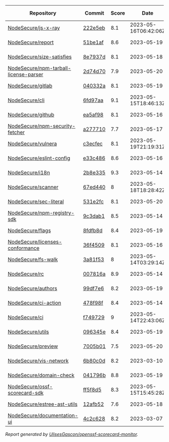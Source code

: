 <!-- OPENSSF-SCORECARD-MONITOR:START -->

| Repository | Commit | Score | Date | Difference | Report Link | StepSecurity Link |
| -- | -- | -- | -- | -- | -- | -- |
| [NodeSecure/js-x-ray](https://github.com/NodeSecure/js-x-ray) | [222e5eb](https://github.com/NodeSecure/js-x-ray/commit/222e5eb4140788bcca88751ac82467afc4905f01) | 8.1 | 2023-05-16T06:42:06Z | 0 | [Full Report](https://deps.dev/project/github/nodesecure%2Fjs-x-ray) | [Fix it](http://app.stepsecurity.io/securerepo?repo=NodeSecure/js-x-ray) |
| [NodeSecure/report](https://github.com/NodeSecure/report) | [51be1af](https://github.com/NodeSecure/report/commit/51be1af66d1e7e0cf845b201752625f738a6e510) | 8.6 | 2023-05-19 | 0 | [Full Report](https://deps.dev/project/github/nodesecure%2Freport) | [Fix it](http://app.stepsecurity.io/securerepo?repo=NodeSecure/report) |
| [NodeSecure/size-satisfies](https://github.com/NodeSecure/size-satisfies) | [8e7937d](https://github.com/NodeSecure/size-satisfies/commit/8e7937d023f49b6b9816835646af9b0e4f6b25c2) | 8.1 | 2023-05-18 | -0.1 | [Full Report](https://deps.dev/project/github/nodesecure%2Fsize-satisfies) | [Fix it](http://app.stepsecurity.io/securerepo?repo=NodeSecure/size-satisfies) |
| [NodeSecure/npm-tarball-license-parser](https://github.com/NodeSecure/npm-tarball-license-parser) | [2d74d70](https://github.com/NodeSecure/npm-tarball-license-parser/commit/2d74d7074b10283b075e191232af27b3c79e4642) | 7.9 | 2023-05-20 | 0 | [Full Report](https://deps.dev/project/github/nodesecure%2Fnpm-tarball-license-parser) | [Fix it](http://app.stepsecurity.io/securerepo?repo=NodeSecure/npm-tarball-license-parser) |
| [NodeSecure/gitlab](https://github.com/NodeSecure/gitlab) | [040332a](https://github.com/NodeSecure/gitlab/commit/040332aae3779f487e304acf4d2a492bbdd27b7d) | 8.1 | 2023-05-19 | 0 | [Full Report](https://deps.dev/project/github/nodesecure%2Fgitlab) | [Fix it](http://app.stepsecurity.io/securerepo?repo=NodeSecure/gitlab) |
| [NodeSecure/cli](https://github.com/NodeSecure/cli) | [6fd97aa](https://github.com/NodeSecure/cli/commit/6fd97aa80fd84e9a3cad0ce0dd3fa93a01647359) | 9.1 | 2023-05-15T18:46:13Z | 0 | [Full Report](https://deps.dev/project/github/nodesecure%2Fcli) | [Fix it](http://app.stepsecurity.io/securerepo?repo=NodeSecure/cli) |
| [NodeSecure/github](https://github.com/NodeSecure/github) | [ea5af98](https://github.com/NodeSecure/github/commit/ea5af98c1f28819dc4c4fc6e8209fe06e421ba07) | 8.1 | 2023-05-16 | 0 | [Full Report](https://deps.dev/project/github/nodesecure%2Fgithub) | [Fix it](http://app.stepsecurity.io/securerepo?repo=NodeSecure/github) |
| [NodeSecure/npm-security-fetcher](https://github.com/NodeSecure/npm-security-fetcher) | [a277710](https://github.com/NodeSecure/npm-security-fetcher/commit/a277710ef0a4c43dcf41adf3b4aa90566280d32c) | 7.7 | 2023-05-17 | 0 | [Full Report](https://deps.dev/project/github/nodesecure%2Fnpm-security-fetcher) | [Fix it](http://app.stepsecurity.io/securerepo?repo=NodeSecure/npm-security-fetcher) |
| [NodeSecure/vulnera](https://github.com/NodeSecure/vulnera) | [c3ecfec](https://github.com/NodeSecure/vulnera/commit/c3ecfec624fd440445a722cc6b69c94059c26822) | 8.1 | 2023-05-19T21:19:31Z | 0 | [Full Report](https://deps.dev/project/github/nodesecure%2Fvulnera) | [Fix it](http://app.stepsecurity.io/securerepo?repo=NodeSecure/vulnera) |
| [NodeSecure/eslint-config](https://github.com/NodeSecure/eslint-config) | [e33c486](https://github.com/NodeSecure/eslint-config/commit/e33c486fa8ab29fe9049dc813c30c860a6b6abc6) | 8.6 | 2023-05-16 | 0 | [Full Report](https://deps.dev/project/github/nodesecure%2Feslint-config) | [Fix it](http://app.stepsecurity.io/securerepo?repo=NodeSecure/eslint-config) |
| [NodeSecure/i18n](https://github.com/NodeSecure/i18n) | [2b8e335](https://github.com/NodeSecure/i18n/commit/2b8e33551c65f92030df7229613e613ae125f2ce) | 9.3 | 2023-05-14 | 0 | [Full Report](https://deps.dev/project/github/nodesecure%2Fi18n) | [Fix it](http://app.stepsecurity.io/securerepo?repo=NodeSecure/i18n) |
| [NodeSecure/scanner](https://github.com/NodeSecure/scanner) | [67ed440](https://github.com/NodeSecure/scanner/commit/67ed44085b1b1ae5b4f8644083c56edb3110ed89) | 8 | 2023-05-18T18:28:42Z | 0 | [Full Report](https://deps.dev/project/github/nodesecure%2Fscanner) | [Fix it](http://app.stepsecurity.io/securerepo?repo=NodeSecure/scanner) |
| [NodeSecure/sec-literal](https://github.com/NodeSecure/sec-literal) | [531e2fc](https://github.com/NodeSecure/sec-literal/commit/531e2fc13cf702dde7f593f7b690aa766bdcc0f7) | 8.1 | 2023-05-20 | -0.6 | [Full Report](https://deps.dev/project/github/nodesecure%2Fsec-literal) | [Fix it](http://app.stepsecurity.io/securerepo?repo=NodeSecure/sec-literal) |
| [NodeSecure/npm-registry-sdk](https://github.com/NodeSecure/npm-registry-sdk) | [9c3dab1](https://github.com/NodeSecure/npm-registry-sdk/commit/9c3dab1c21b030e9942aac38993c9a9cdd723aaf) | 8.5 | 2023-05-14 | 0 | [Full Report](https://deps.dev/project/github/nodesecure%2Fnpm-registry-sdk) | [Fix it](http://app.stepsecurity.io/securerepo?repo=NodeSecure/npm-registry-sdk) |
| [NodeSecure/flags](https://github.com/NodeSecure/flags) | [8fdfb8d](https://github.com/NodeSecure/flags/commit/8fdfb8d4ef3a6e784f9f159fdac9d538bb9a92ea) | 8.4 | 2023-05-19 | -0.1 | [Full Report](https://deps.dev/project/github/nodesecure%2Fflags) | [Fix it](http://app.stepsecurity.io/securerepo?repo=NodeSecure/flags) |
| [NodeSecure/licenses-conformance](https://github.com/NodeSecure/licenses-conformance) | [36f4509](https://github.com/NodeSecure/licenses-conformance/commit/36f45096580a77753891631307d4575e63abf259) | 8.1 | 2023-05-16 | 0 | [Full Report](https://deps.dev/project/github/nodesecure%2Flicenses-conformance) | [Fix it](http://app.stepsecurity.io/securerepo?repo=NodeSecure/licenses-conformance) |
| [NodeSecure/fs-walk](https://github.com/NodeSecure/fs-walk) | [3a81f53](https://github.com/NodeSecure/fs-walk/commit/3a81f533d201ca277d635b651732ff26de40823f) | 8 | 2023-05-14T03:29:14Z | 0 | [Full Report](https://deps.dev/project/github/nodesecure%2Ffs-walk) | [Fix it](http://app.stepsecurity.io/securerepo?repo=NodeSecure/fs-walk) |
| [NodeSecure/rc](https://github.com/NodeSecure/rc) | [007816a](https://github.com/NodeSecure/rc/commit/007816a9dbc40c8037d5165d39427231de1b825e) | 8.9 | 2023-05-14 | 0 | [Full Report](https://deps.dev/project/github/nodesecure%2Frc) | [Fix it](http://app.stepsecurity.io/securerepo?repo=NodeSecure/rc) |
| [NodeSecure/authors](https://github.com/NodeSecure/authors) | [99df7e6](https://github.com/NodeSecure/authors/commit/99df7e60fd7e765d872a16d326b79b981454f480) | 8.2 | 2023-05-19 | 0 | [Full Report](https://deps.dev/project/github/nodesecure%2Fauthors) | [Fix it](http://app.stepsecurity.io/securerepo?repo=NodeSecure/authors) |
| [NodeSecure/ci-action](https://github.com/NodeSecure/ci-action) | [478f98f](https://github.com/NodeSecure/ci-action/commit/478f98fb5bbcfdab6fce3cbc506ad7c366047c2b) | 8.4 | 2023-05-14 | 0 | [Full Report](https://deps.dev/project/github/nodesecure%2Fci-action) | [Fix it](http://app.stepsecurity.io/securerepo?repo=NodeSecure/ci-action) |
| [NodeSecure/ci](https://github.com/NodeSecure/ci) | [f749729](https://github.com/NodeSecure/ci/commit/f749729571b6a6be6e611395fa3ce551942b285e) | 9 | 2023-05-14T22:43:06Z | 0 | [Full Report](https://deps.dev/project/github/nodesecure%2Fci) | [Fix it](http://app.stepsecurity.io/securerepo?repo=NodeSecure/ci) |
| [NodeSecure/utils](https://github.com/NodeSecure/utils) | [096345e](https://github.com/NodeSecure/utils/commit/096345ecf2d23e2cc1640a851a9fbc13e40c8480) | 8.4 | 2023-05-19 | 0 | [Full Report](https://deps.dev/project/github/nodesecure%2Futils) | [Fix it](http://app.stepsecurity.io/securerepo?repo=NodeSecure/utils) |
| [NodeSecure/preview](https://github.com/NodeSecure/preview) | [7005b01](https://github.com/NodeSecure/preview/commit/7005b010f3e22310876e7d525430e3886756b267) | 7.5 | 2023-05-20 | 0 | [Full Report](https://deps.dev/project/github/nodesecure%2Fpreview) | [Fix it](http://app.stepsecurity.io/securerepo?repo=NodeSecure/preview) |
| [NodeSecure/vis-network](https://github.com/NodeSecure/vis-network) | [6b80c0d](https://github.com/NodeSecure/vis-network/commit/6b80c0db98cd2d08be6de39fb5c97298376a86c0) | 8.2 | 2023-03-10 | 0 | [Full Report](https://deps.dev/project/github/nodesecure%2Fvis-network) | [Fix it](http://app.stepsecurity.io/securerepo?repo=NodeSecure/vis-network) |
| [NodeSecure/domain-check](https://github.com/NodeSecure/domain-check) | [041796b](https://github.com/NodeSecure/domain-check/commit/041796b9c2ce462c7dd812d1fed0e8784cd6f9b2) | 8.8 | 2023-05-19 | 0 | [Full Report](https://deps.dev/project/github/nodesecure%2Fdomain-check) | [Fix it](http://app.stepsecurity.io/securerepo?repo=NodeSecure/domain-check) |
| [NodeSecure/ossf-scorecard-sdk](https://github.com/NodeSecure/ossf-scorecard-sdk) | [ff5f8d5](https://github.com/NodeSecure/ossf-scorecard-sdk/commit/ff5f8d5b5d698760c373aeff84fd0b99602dd9b3) | 8.3 | 2023-05-15T15:45:28Z | 0 | [Full Report](https://deps.dev/project/github/nodesecure%2Fossf-scorecard-sdk) | [Fix it](http://app.stepsecurity.io/securerepo?repo=NodeSecure/ossf-scorecard-sdk) |
| [NodeSecure/estree-ast-utils](https://github.com/NodeSecure/estree-ast-utils) | [12afb52](https://github.com/NodeSecure/estree-ast-utils/commit/12afb529f4d908fb7a0fbff47b4241be6be789ee) | 7.6 | 2023-05-18 | -0.6 | [Full Report](https://deps.dev/project/github/nodesecure%2Festree-ast-utils) | [Fix it](http://app.stepsecurity.io/securerepo?repo=NodeSecure/estree-ast-utils) |
| [NodeSecure/documentation-ui](https://github.com/NodeSecure/documentation-ui) | [4c2c628](https://github.com/NodeSecure/documentation-ui/commit/4c2c62809956190a0cf9583442271546ee4f331c) | 8.2 | 2023-03-07 | 0 | [Full Report](https://deps.dev/project/github/nodesecure%2Fdocumentation-ui) | [Fix it](http://app.stepsecurity.io/securerepo?repo=NodeSecure/documentation-ui) |

_Report generated by [UlisesGascon/openssf-scorecard-monitor](https://github.com/UlisesGascon/openssf-scorecard-monitor)._
<!-- OPENSSF-SCORECARD-MONITOR:END -->